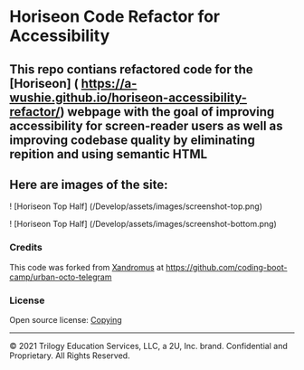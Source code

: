 # Horiseon Code Refactor for Accessibility

## This repo contians refactored code for the [Horiseon] ( https://a-wushie.github.io/horiseon-accessibility-refactor/) webpage with the goal of improving accessibility for screen-reader users as well as improving codebase quality by eliminating repition and using semantic HTML

## Here are images of the site: 
! [Horiseon Top Half] (/Develop/assets/images/screenshot-top.png)

! [Horiseon Top Half] (/Develop/assets/images/screenshot-bottom.png)

### Credits

This code was forked from [Xandromus](https://github.com/coding-boot-camp/urban-octo-telegram/commits?author=Xandromus) at https://github.com/coding-boot-camp/urban-octo-telegram


### License

Open source license: [Copying](https://choosealicense.com/licenses/gpl-3.0/)

---
© 2021 Trilogy Education Services, LLC, a 2U, Inc. brand. Confidential and Proprietary. All Rights Reserved.
